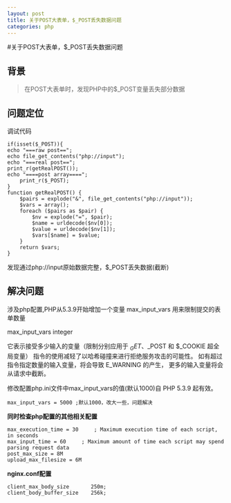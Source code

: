 ```yaml
---
layout: post
title: 关于POST大表单，$_POST丢失数据问题
categories: php
---
```


#关于POST大表单，$_POST丢失数据问题

## 背景
> 在POST大表单时，发现PHP中的$_POST变量丢失部分数据

## 问题定位
调试代码
```
if(isset($_POST)){
echo "===raw post==";
echo file_get_contents("php://input");
echo "===real post==";
print_r(getRealPOST());
echo "====post array====";
    print_r($_POST);
}
function getRealPOST() {
    $pairs = explode("&", file_get_contents("php://input"));
    $vars = array();
    foreach ($pairs as $pair) {
        $nv = explode("=", $pair);
        $name = urldecode($nv[0]);
        $value = urldecode($nv[1]);
        $vars[$name] = $value;
    }
    return $vars;
}
```

发现通过php://input原始数据完整，$_POST丢失数据(截断)


## 解决问题

涉及php配置,PHP从5.3.9开始增加一个变量 max_input_vars 用来限制提交的表单数量

max_input_vars integer

它表示接受多少输入的变量（限制分别应用于 $_GET、$_POST 和 $_COOKIE 超全局变量） 
指令的使用减轻了以哈希碰撞来进行拒绝服务攻击的可能性。 
如有超过指令指定数量的输入变量，将会导致 E_WARNING 的产生， 更多的输入变量将会从请求中截断。

修改配置php.ini文件中max_input_vars的值(默认1000)自 PHP 5.3.9 起有效。

```
max_input_vars = 5000 ;默认1000，改大一些，问题解决
```

**同时检查php配置的其他相关配置**
```
max_execution_time = 30     ; Maximum execution time of each script, in seconds
max_input_time = 60     ; Maximum amount of time each script may spend parsing request data
post_max_size = 8M
upload_max_filesize = 6M
```

**nginx.conf配置**
```
client_max_body_size       250m;
client_body_buffer_size    256k;
```







